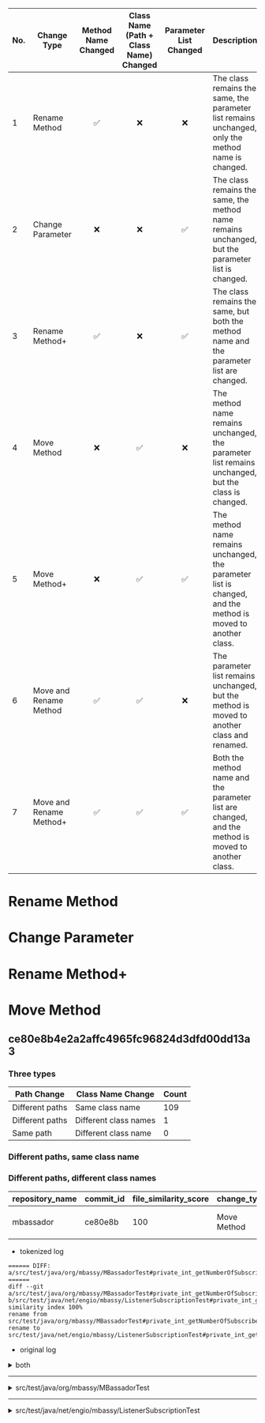 | No. | Change Type | Method Name Changed | Class Name (Path + Class Name) Changed | Parameter List Changed | Description |
|----|----------------------------|:----:|:----:|:----:|----------------------------------------------------------------|
| 1  | Rename Method | ✅ | ❌ | ❌ | The class remains the same, the parameter list remains unchanged, only the method name is changed. |
| 2  | Change Parameter | ❌ | ❌ | ✅ | The class remains the same, the method name remains unchanged, but the parameter list is changed. |
| 3  | Rename Method+ | ✅ | ❌ | ✅ | The class remains the same, but both the method name and the parameter list are changed. |
| 4  | Move Method | ❌ | ✅ | ❌ | The method name remains unchanged, the parameter list remains unchanged, but the class is changed. |
| 5  | Move Method+ | ❌ | ✅ | ✅ | The method name remains unchanged, the parameter list is changed, and the method is moved to another class. |
| 6  | Move and Rename Method | ✅ | ✅ | ❌ | The parameter list remains unchanged, but the method is moved to another class and renamed. |
| 7  | Move and Rename Method+ | ✅ | ✅ | ✅ | Both the method name and the parameter list are changed, and the method is moved to another class. |



# Rename Method
# Change Parameter
# Rename Method+

# Move Method
## ce80e8b4e2a2affc4965fc96824d3dfd00dd13a3
### Three types 
| Path Change | Class Name Change | Count |
|----------------------------|----------------------------|-------|
| Different paths | Same class name | 109 |
| Different paths | Different class names | 1 |
| Same path | Different class name | 0 |

### Different paths, same class name

### Different paths, different class names

| repository_name | commit_id | file_similarity_score | change_type | change_type_info | old_filename | new_filename |
|----------------|-----------|----------------------|-------------|------------------|--------------|--------------|
| mbassador | ce80e8b | 100 | Move Method | private_int_getNumberOfSubscribedListeners' from 'src/test/java/org/mbassy/MBassadorTest' to 'src/test/java/net/engio/mbassy/ListenerSubscriptionTest' | src/test/java/org/mbassy/MBassadorTest#private_int_getNumberOfSubscribedListeners(Collection[Subscription]).mjava | src/test/java/net/engio/mbassy/ListenerSubscriptionTest#private_int_getNumberOfSubscribedListeners(Collection[Subscription]).mjava |


- tokenized log
```
====== DIFF: a/src/test/java/org/mbassy/MBassadorTest#private_int_getNumberOfSubscribedListeners(Collection[Subscription]).mjava ======
diff --git a/src/test/java/org/mbassy/MBassadorTest#private_int_getNumberOfSubscribedListeners(Collection[Subscription]).mjava b/src/test/java/net/engio/mbassy/ListenerSubscriptionTest#private_int_getNumberOfSubscribedListeners(Collection[Subscription]).mjava
similarity index 100%
rename from src/test/java/org/mbassy/MBassadorTest#private_int_getNumberOfSubscribedListeners(Collection[Subscription]).mjava
rename to src/test/java/net/engio/mbassy/ListenerSubscriptionTest#private_int_getNumberOfSubscribedListeners(Collection[Subscription]).mjava
```
  
- original log
<details>
<summary>both</summary>

```
====== DIFF: a/src/test/java/org/mbassy/AllTests.java ======
diff --git a/src/test/java/org/mbassy/AllTests.java b/src/test/java/net/engio/mbassy/AllTests.java
similarity index 69%
rename from src/test/java/org/mbassy/AllTests.java
rename to src/test/java/net/engio/mbassy/AllTests.java
index 69ea305..9e85111 100644
--- a/src/test/java/org/mbassy/AllTests.java
+++ b/src/test/java/net/engio/mbassy/AllTests.java
@@ -1,4 +1,4 @@
-package org.mbassy;
+package net.engio.mbassy;
 
 import org.junit.runner.RunWith;
 import org.junit.runners.Suite;
@@ -12,9 +12,10 @@ import org.junit.runners.Suite;
 @RunWith(Suite.class)
 @Suite.SuiteClasses({
         ConcurrentSetTest.class,
-        MBassadorTest.class,
+        MessagePublicationTest.class,
         FilterTest.class,
-        MetadataReaderTest.class
+        MetadataReaderTest.class,
+        ListenerSubscriptionTest.class
 })
 public class AllTests {
 }
``` 
</details>

---
<details>
<summary>src/test/java/org/mbassy/MBassadorTest</summary>

```
====== DIFF: a/src/test/java/org/mbassy/MBassadorTest.java ======
diff --git a/src/test/java/org/mbassy/MBassadorTest.java b/src/test/java/org/mbassy/MBassadorTest.java
deleted file mode 100644
index d15bd3e..0000000
--- a/src/test/java/org/mbassy/MBassadorTest.java
+++ /dev/null
@@ -1,221 +0,0 @@
-package org.mbassy;
-
-import java.util.Collection;
-import java.util.LinkedList;
-import java.util.List;
-import java.util.concurrent.CopyOnWriteArrayList;
-
-import org.junit.Test;
-import org.mbassy.events.SubTestEvent;
-import org.mbassy.events.TestEvent;
-import org.mbassy.events.TestEvent2;
-import org.mbassy.listeners.EventingTestBean;
-import org.mbassy.listeners.EventingTestBean2;
-import org.mbassy.listeners.EventingTestBean3;
-import org.mbassy.listeners.ListenerFactory;
-import org.mbassy.listeners.MultiEventHandler;
-import org.mbassy.listeners.NonListeningBean;
-import org.mbassy.subscription.Subscription;
-
-/**
- * Test synchronous and asynchronous dispatch in single and multi-threaded scenario.
- *
- * @author bennidi
- *         Date: 2/8/12
- */
-public class MBassadorTest extends UnitTest {
-
-
-    // this is a single threaded test for subscribing and unsubscribing of a single listener
-    @Test
-    public void testSubscribeSimple() throws InterruptedException {
-        MBassador bus = new MBassador(new BusConfiguration());
-        List<Object> listeners = new LinkedList<Object>();
-        int listenerCount = 1000;
-
-        // subscribe a number of listeners to the bus
-        for (int i = 1; i <= listenerCount; i++) {
-            EventingTestBean listener = new EventingTestBean();
-            NonListeningBean nonListener = new NonListeningBean();
-            listeners.add(listener);
-
-            bus.subscribe(listener);
-            bus.subscribe(nonListener);
-
-            assertFalse(bus.unsubscribe(nonListener)); // these are not expected to be subscribed listeners
-            assertFalse(bus.unsubscribe(new EventingTestBean()));
-
-        }
-
-        // check the generated subscriptions for existence of all previously subscribed valid listeners
-        Collection<Subscription> testEventsubscriptions = bus.getSubscriptionsByMessageType(TestEvent.class);
-        assertEquals(1, testEventsubscriptions.size());
-        assertEquals(listenerCount, getNumberOfSubscribedListeners(testEventsubscriptions));
-
-        Collection<Subscription> subTestEventsubscriptions = bus.getSubscriptionsByMessageType(SubTestEvent.class);
-        assertEquals(3, subTestEventsubscriptions.size());
-        assertEquals(3 * listenerCount, getNumberOfSubscribedListeners(subTestEventsubscriptions));
-
-        // unsubscribe the listeners
-        for(Object listener : listeners){
-            assertTrue(bus.unsubscribe(listener)); // this listener is expected to exist
-        }
-
-        // no listener should be left
-        testEventsubscriptions = bus.getSubscriptionsByMessageType(TestEvent.class);
-        assertEquals(1, testEventsubscriptions.size());
-        assertEquals(0, getNumberOfSubscribedListeners(testEventsubscriptions));
-
-        subTestEventsubscriptions = bus.getSubscriptionsByMessageType(SubTestEvent.class);
-        assertEquals(3, subTestEventsubscriptions.size());
-        assertEquals(0, getNumberOfSubscribedListeners(subTestEventsubscriptions));
-
-    }
-
-    private int getNumberOfSubscribedListeners(Collection<Subscription> subscriptions) {
-        int listeners = 0;
-        for (Subscription sub : subscriptions) {
-            listeners += sub.size();
-        }
-        return listeners;
-    }
-
-    @Test
-    public void testConcurrentSubscription() throws Exception {
-
-        MBassador bus = new MBassador(new BusConfiguration());
-        ListenerFactory listenerFactory = new ListenerFactory()
-                .create(100, EventingTestBean.class)
-                .create(100, EventingTestBean2.class)
-                .create(100, EventingTestBean3.class)
-                .create(100, Object.class)
-                .create(100, NonListeningBean.class);
-
-        List<Object> listeners = listenerFactory.build();
-
-        // this will subscribe the listeners concurrently to the bus
-        TestUtil.setup(bus, listeners, 10);
-
-        // check the generated subscriptions for existence of all previously subscribed valid listeners
-        Collection<Subscription> testEventsubscriptions = bus.getSubscriptionsByMessageType(TestEvent.class);
-        assertEquals(3, testEventsubscriptions.size());
-        assertEquals(300, getNumberOfSubscribedListeners(testEventsubscriptions));
-
-        Collection<Subscription> subTestEventsubscriptions = bus.getSubscriptionsByMessageType(SubTestEvent.class);
-        assertEquals(10, subTestEventsubscriptions.size());
-        assertEquals(1000, getNumberOfSubscribedListeners(subTestEventsubscriptions));
-
-    }
-
-
-    @Test
-    public void testAsynchronousMessagePublication() throws Exception {
-
-        MBassador bus = new MBassador(new BusConfiguration());
-        ListenerFactory listenerFactory = new ListenerFactory()
-                .create(100, EventingTestBean.class)
-                .create(100, EventingTestBean2.class)
-                .create(100, EventingTestBean3.class)
-                .create(100, Object.class)
-                .create(100, NonListeningBean.class)
-                .create(100, MultiEventHandler.class);
-
-        List<Object> listeners = listenerFactory.build();
-
-        // this will subscribe the listeners concurrently to the bus
-        TestUtil.setup(bus, listeners, 10);
-
-        TestEvent event = new TestEvent();
-        TestEvent subEvent = new SubTestEvent();
-        TestEvent2 event2 = new TestEvent2();
-
-        bus.publishAsync(event);
-        bus.publishAsync(subEvent);
-        bus.publishAsync(event2);
-
-        pause(2000);
-
-        assertEquals(500, event.counter.get());
-        assertEquals(800, subEvent.counter.get());
-        assertEquals(200, event2.counter.get());
-
-    }
-
-    @Test
-    public void testSynchronousMessagePublication() throws Exception {
-
-        MBassador bus = new MBassador(new BusConfiguration());
-        ListenerFactory listenerFactory = new ListenerFactory()
-                .create(100, EventingTestBean.class)
-                .create(100, EventingTestBean2.class)
-                .create(100, EventingTestBean3.class)
-                .create(100, Object.class)
-                .create(100, NonListeningBean.class);
-
-        List<Object> listeners = listenerFactory.build();
-
-        // this will subscribe the listeners concurrently to the bus
-        TestUtil.setup(bus, listeners, 10);
-
-        TestEvent event = new TestEvent();
-        TestEvent subEvent = new SubTestEvent();
-
-        bus.publish(event);
-        bus.publish(subEvent);
-
-        pause(2000);
-
-        assertEquals(300, event.counter.get());
-        assertEquals(700, subEvent.counter.get());
-
-    }
-
-    @Test
-    public void testConcurrentMixedMessagePublication() throws Exception {
-        final CopyOnWriteArrayList<TestEvent> testEvents = new CopyOnWriteArrayList<TestEvent>();
-        final CopyOnWriteArrayList<SubTestEvent> subtestEvents = new CopyOnWriteArrayList<SubTestEvent>();
-        final int eventLoopsPerTHread = 100;
-
-
-        final MBassador bus = new MBassador(new BusConfiguration());
-        ListenerFactory listenerFactory = new ListenerFactory()
-                .create(100, EventingTestBean.class)
-                .create(100, EventingTestBean2.class)
-                .create(100, EventingTestBean3.class)
-                .create(100, Object.class)
-                .create(100, NonListeningBean.class);
-
-        List<Object> listeners = listenerFactory.build();
-
-        // this will subscribe the listeners concurrently to the bus
-        TestUtil.setup(bus, listeners, 10);
-
-        ConcurrentExecutor.runConcurrent(new Runnable() {
-            @Override
-            public void run() {
-                for (int i = 0; i < eventLoopsPerTHread; i++) {
-                    TestEvent event = new TestEvent();
-                    SubTestEvent subEvent = new SubTestEvent();
-                    testEvents.add(event);
-                    subtestEvents.add(subEvent);
-
-                    bus.publishAsync(event);
-                    bus.publish(subEvent);
-                }
-            }
-        }, 10);
-
-        pause(3000);
-
-        for (TestEvent event : testEvents) {
-            assertEquals(300, event.counter.get());
-        }
-
-        for (SubTestEvent event : subtestEvents) {
-            assertEquals(700, event.counter.get());
-        }
-
-    }
-
-
-}
```
</details>

---
<details>
<summary>src/test/java/net/engio/mbassy/ListenerSubscriptionTest</summary>
```
====== DIFF: a/src/test/java/net/engio/mbassy/ListenerSubscriptionTest.java ======
diff --git a/src/test/java/net/engio/mbassy/ListenerSubscriptionTest.java b/src/test/java/net/engio/mbassy/ListenerSubscriptionTest.java
new file mode 100644
index 0000000..815c989
--- /dev/null
+++ b/src/test/java/net/engio/mbassy/ListenerSubscriptionTest.java
@@ -0,0 +1,104 @@
+package net.engio.mbassy;
+
+import org.junit.Test;
+import net.engio.mbassy.common.TestUtil;
+import net.engio.mbassy.common.UnitTest;
+import net.engio.mbassy.events.SubTestEvent;
+import net.engio.mbassy.events.TestEvent;
+import net.engio.mbassy.listeners.*;
+import net.engio.mbassy.subscription.Subscription;
+
+import java.util.Collection;
+import java.util.LinkedList;
+import java.util.List;
+
+/**
+ * Testing different scenarios of subscribing objects (listeners and non-listeners) to the message bus.
+ *
+ * @author bennidi
+ *         Date: 1/9/13
+ */
+public class ListenerSubscriptionTest extends UnitTest{
+
+
+    // this is a single threaded test for subscribing and unsubscribing of a single listener
+    @Test
+    public void testSubscribeSimple() throws InterruptedException {
+        MBassador bus = new MBassador(new BusConfiguration());
+        List<Object> listeners = new LinkedList<Object>();
+        int listenerCount = 200000;
+
+        // subscribe a number of listeners to the bus
+        for (int i = 1; i <= listenerCount; i++) {
+            EventingTestBean listener = new EventingTestBean();
+            NonListeningBean nonListener = new NonListeningBean();
+            listeners.add(listener);
+
+            bus.subscribe(listener);
+            bus.subscribe(nonListener);
+
+            assertFalse(bus.unsubscribe(nonListener)); // these are not expected to be subscribed listeners
+            assertFalse(bus.unsubscribe(new EventingTestBean()));
+
+        }
+
+        // check the generated subscriptions for existence of all previously subscribed valid listeners
+        Collection<Subscription> testEventsubscriptions = bus.getSubscriptionsByMessageType(TestEvent.class);
+        assertEquals(1, testEventsubscriptions.size());
+        assertEquals(listenerCount, getNumberOfSubscribedListeners(testEventsubscriptions));
+
+        Collection<Subscription> subTestEventsubscriptions = bus.getSubscriptionsByMessageType(SubTestEvent.class);
+        assertEquals(3, subTestEventsubscriptions.size());
+        assertEquals(3 * listenerCount, getNumberOfSubscribedListeners(subTestEventsubscriptions));
+
+        // unsubscribe the listeners
+        for(Object listener : listeners){
+            assertTrue(bus.unsubscribe(listener)); // this listener is expected to exist
+        }
+
+        // no listener should be left
+        testEventsubscriptions = bus.getSubscriptionsByMessageType(TestEvent.class);
+        assertEquals(1, testEventsubscriptions.size());
+        assertEquals(0, getNumberOfSubscribedListeners(testEventsubscriptions));
+
+        subTestEventsubscriptions = bus.getSubscriptionsByMessageType(SubTestEvent.class);
+        assertEquals(3, subTestEventsubscriptions.size());
+        assertEquals(0, getNumberOfSubscribedListeners(subTestEventsubscriptions));
+
+    }
+
+    private int getNumberOfSubscribedListeners(Collection<Subscription> subscriptions) {
+        int listeners = 0;
+        for (Subscription sub : subscriptions) {
+            listeners += sub.size();
+        }
+        return listeners;
+    }
+
+    @Test
+    public void testConcurrentSubscription() throws Exception {
+
+        MBassador bus = new MBassador(new BusConfiguration());
+        ListenerFactory listenerFactory = new ListenerFactory()
+                .create(10000, EventingTestBean.class)
+                .create(10000, EventingTestBean2.class)
+                .create(10000, EventingTestBean3.class)
+                .create(10000, Object.class)
+                .create(10000, NonListeningBean.class);
+
+        List<Object> listeners = listenerFactory.build();
+
+        // this will subscribe the listeners concurrently to the bus
+        TestUtil.setup(bus, listeners, 10);
+
+        // check the generated subscriptions for existence of all previously subscribed valid listeners
+        Collection<Subscription> testEventsubscriptions = bus.getSubscriptionsByMessageType(TestEvent.class);
+        assertEquals(3, testEventsubscriptions.size());
+        assertEquals(30000, getNumberOfSubscribedListeners(testEventsubscriptions));
+
+        Collection<Subscription> subTestEventsubscriptions = bus.getSubscriptionsByMessageType(SubTestEvent.class);
+        assertEquals(10, subTestEventsubscriptions.size());
+        assertEquals(100000, getNumberOfSubscribedListeners(subTestEventsubscriptions));
+
+    }
+}
```
</details> 


# Move Method+
# Move and Rename Method
# Move and Rename Method+

